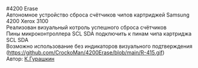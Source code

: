 #4200 Erase</br>
Автономное устройство сброса счётчиков чипов картриджей Samsung 4200 Xerox 3100</br>
Реализован визуальный котроль успешного сброса счётчиков</br>
Пины микроконтроллера SCL SDA подключить к пинам чипа картриджа SCL SDA</br>
Возможно использование без индикаторов визуального подтверждения</br>
(https://github.com/CrockoMan/4200Erase/blob/main/R-415.gif)</br>
Автор: [К.Гурашкин](<https://github.com/CrockoMan>)
